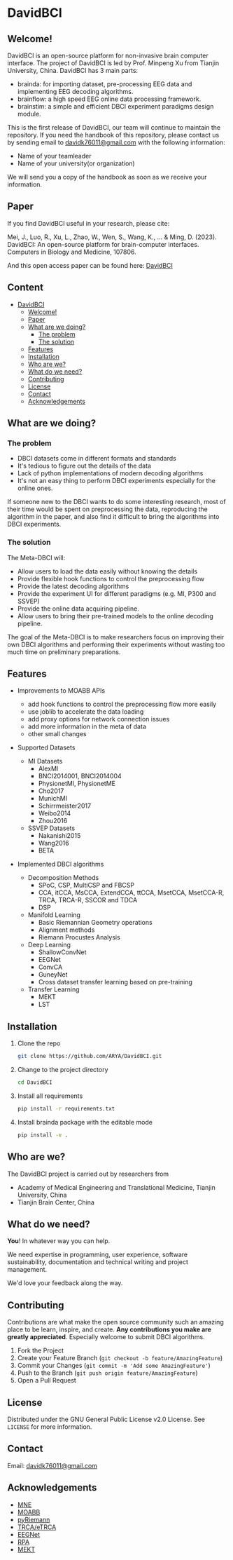 # DavidBCI

## Welcome! 
DavidBCI is an open-source platform for non-invasive brain computer interface. The project of DavidBCI is led by Prof. Minpeng Xu from Tianjin University, China. DavidBCI has 3 main parts:
* brainda: for importing dataset, pre-processing EEG data and implementing EEG decoding algorithms.
* brainflow: a high speed EEG online data processing framework.
* brainstim: a simple and efficient DBCI experiment paradigms design module. 

This is the first release of DavidBCI, our team will continue to maintain the repository. If you need the handbook of this repository, please contact us by sending email to davidk76011@gmail.com with the following information:
* Name of your teamleader
* Name of your university(or organization)

We will send you a copy of the handbook as soon as we receive your information.

## Paper

If you find DavidBCI useful in your research, please cite:

Mei, J., Luo, R., Xu, L., Zhao, W., Wen, S., Wang, K., ... & Ming, D. (2023). DavidBCI: An open-source platform for brain-computer interfaces. Computers in Biology and Medicine, 107806.

And this open access paper can be found here: [DavidBCI](https://www.sciencedirect.com/science/article/pii/S0010482523012714)

## Content

- [DavidBCI](#davidbci)
  - [Welcome!](#welcome)
  - [Paper](#paper)
  - [What are we doing?](#what-are-we-doing)
    - [The problem](#the-problem)
    - [The solution](#the-solution)
  - [Features](#features)
  - [Installation](#installation)
  - [Who are we?](#who-are-we)
  - [What do we need?](#what-do-we-need)
  - [Contributing](#contributing)
  - [License](#license)
  - [Contact](#contact)
  - [Acknowledgements](#acknowledgements)

## What are we doing?

### The problem

* DBCI datasets come in different formats and standards
* It's tedious to figure out the details of the data
* Lack of python implementations of modern decoding algorithms
* It's not an easy thing to perform DBCI experiments especially for the online ones.

If someone new to the DBCI wants to do some interesting research, most of their time would be spent on preprocessing the data, reproducing the algorithm in the paper, and also find it difficult to bring the algorithms into DBCI experiments.

### The solution

The Meta-DBCI will:

* Allow users to load the data easily without knowing the details
* Provide flexible hook functions to control the preprocessing flow
* Provide the latest decoding algorithms
* Provide the experiment UI for different paradigms (e.g. MI, P300 and SSVEP)
* Provide the online data acquiring pipeline.
* Allow users to bring their pre-trained models to the online decoding pipeline.

The goal of the Meta-DBCI is to make researchers focus on improving their own DBCI algorithms and performing their experiments without wasting too much time on preliminary preparations.

## Features

* Improvements to MOABB APIs
   - add hook functions to control the preprocessing flow more easily
   - use joblib to accelerate the data loading
   - add proxy options for network connection issues
   - add more information in the meta of data
   - other small changes

* Supported Datasets
   - MI Datasets
     - AlexMI
     - BNCI2014001, BNCI2014004
     - PhysionetMI, PhysionetME
     - Cho2017
     - MunichMI
     - Schirrmeister2017
     - Weibo2014
     - Zhou2016
   - SSVEP Datasets
     - Nakanishi2015
     - Wang2016
     - BETA

* Implemented DBCI algorithms
   - Decomposition Methods
     - SPoC, CSP, MultiCSP and FBCSP
     - CCA, itCCA, MsCCA, ExtendCCA, ttCCA, MsetCCA, MsetCCA-R, TRCA, TRCA-R, SSCOR and TDCA
     - DSP
   - Manifold Learning
     - Basic Riemannian Geometry operations
     - Alignment methods
     - Riemann Procustes Analysis
   - Deep Learning
     - ShallowConvNet
     - EEGNet
     - ConvCA
     - GuneyNet
     - Cross dataset transfer learning based on pre-training
   - Transfer Learning
     - MEKT
     - LST

## Installation

1. Clone the repo
   ```sh
   git clone https://github.com/ARYA/DavidBCI.git
   ```
2. Change to the project directory
   ```sh
   cd DavidBCI
   ```
3. Install all requirements
   ```sh
   pip install -r requirements.txt 
   ```
4. Install brainda package with the editable mode
   ```sh
   pip install -e .
   ```
## Who are we?

The DavidBCI project is carried out by researchers from 
- Academy of Medical Engineering and Translational Medicine, Tianjin University, China
- Tianjin Brain Center, China


## What do we need?

**You**! In whatever way you can help.

We need expertise in programming, user experience, software sustainability, documentation and technical writing and project management.

We'd love your feedback along the way.

## Contributing

Contributions are what make the open source community such an amazing place to be learn, inspire, and create. **Any contributions you make are greatly appreciated**. Especially welcome to submit DBCI algorithms.

1. Fork the Project
2. Create your Feature Branch (`git checkout -b feature/AmazingFeature`)
3. Commit your Changes (`git commit -m 'Add some AmazingFeature'`)
4. Push to the Branch (`git push origin feature/AmazingFeature`)
5. Open a Pull Request

## License

Distributed under the GNU General Public License v2.0 License. See `LICENSE` for more information.

## Contact

Email: davidk76011@gmail.com

## Acknowledgements
- [MNE](https://github.com/mne-tools/mne-python)
- [MOABB](https://github.com/NeuroTechX/moabb)
- [pyRiemann](https://github.com/alexandrebarachant/pyRiemann)
- [TRCA/eTRCA](https://github.com/mnakanishi/TRCA-SSVEP)
- [EEGNet](https://github.com/vlawhern/arl-eegmodels)
- [RPA](https://github.com/plcrodrigues/RPA)
- [MEKT](https://github.com/chamwen/MEKT)

